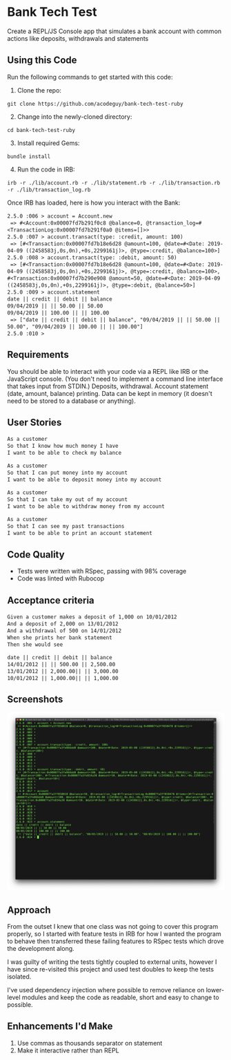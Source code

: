 # Bank Tech Test
Create a REPL/JS Console app that simulates a bank account with common actions like deposits, withdrawals and statements

## Using this Code
Run the following commands to get started with this code:

1. Clone the repo:
```
git clone https://github.com/acodeguy/bank-tech-test-ruby
```
2. Change into the newly-cloned directory:
```
cd bank-tech-test-ruby
```
3. Install required Gems:
```
bundle install
```
4. Run the code in IRB:
```
irb -r ./lib/account.rb -r ./lib/statement.rb -r ./lib/transaction.rb -r ./lib/transaction_log.rb
```
Once IRB has loaded, here is how you interact with the Bank:
```
2.5.0 :006 > account = Account.new
 => #<Account:0x00007fd7b291f0c8 @balance=0, @transaction_log=#<TransactionLog:0x00007fd7b291f0a0 @items=[]>> 
2.5.0 :007 > account.transact(type: :credit, amount: 100)
 => [#<Transaction:0x00007fd7b18e6d28 @amount=100, @date=#<Date: 2019-04-09 ((2458583j,0s,0n),+0s,2299161j)>, @type=:credit, @balance=100>] 
2.5.0 :008 > account.transact(type: :debit, amount: 50)
 => [#<Transaction:0x00007fd7b18e6d28 @amount=100, @date=#<Date: 2019-04-09 ((2458583j,0s,0n),+0s,2299161j)>, @type=:credit, @balance=100>, #<Transaction:0x00007fd7b290e908 @amount=50, @date=#<Date: 2019-04-09 ((2458583j,0s,0n),+0s,2299161j)>, @type=:debit, @balance=50>] 
2.5.0 :009 > account.statement
date || credit || debit || balance
09/04/2019 || || 50.00 || 50.00
09/04/2019 || 100.00 || || 100.00
 => ["date || credit || debit || balance", "09/04/2019 || || 50.00 || 50.00", "09/04/2019 || 100.00 || || 100.00"] 
2.5.0 :010 > 
```

## Requirements

You should be able to interact with your code via a REPL like IRB or the JavaScript console. (You don't need to implement a command line interface that takes input from STDIN.)
Deposits, withdrawal.
Account statement (date, amount, balance) printing.
Data can be kept in memory (it doesn't need to be stored to a database or anything).

## User Stories
```
As a customer
So that I know how much money I have
I want to be able to check my balance
```
```
As a customer
So that I can put money into my account
I want to be able to deposit money into my account
```
```
As a customer
So that I can take my out of my account
I want to be able to withdraw money from my account
```
```
As a customer
So that I can see my past transactions
I want to be able to print an account statement
```

## Code Quality

- Tests were written with RSpec, passing with 98% coverage
- Code was linted with Rubocop

## Acceptance criteria
```
Given a customer makes a deposit of 1,000 on 10/01/2012
And a deposit of 2,000 on 13/01/2012
And a withdrawal of 500 on 14/01/2012
When she prints her bank statement
Then she would see
```
```
date || credit || debit || balance
14/01/2012 || || 500.00 || 2,500.00
13/01/2012 || 2,000.00|| || 3,000.00
10/01/2012 || 1,000.00|| || 1,000.00
```

## Screenshots
![screenshot of the app running](images/screenshot.jpg)

## Approach
From the outset I knew that one class was not going to cover this program properly, so I started with feature tests in IRB for how I wanted the program to behave then transferred these failing features to RSpec tests which drove the development along.

I was guilty of writing the tests tightly coupled to external units, however I have since re-visited this project and used test doubles to keep the tests isolated.

I've used dependency injection where possible to remove reliance on lower-level modules and keep the code as readable, short and easy to change to possible.

## Enhancements I'd Make

1. Use commas as thousands separator on statement
2. Make it interactive rather than REPL